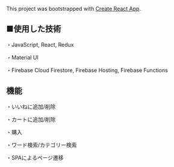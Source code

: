 This project was bootstrapped with [Create React App](https://github.com/facebook/create-react-app).

## ■使用した技術

・JavaScript, React, Redux

・Material UI

・Firebase Cloud Firestore, Firebase Hosting, Firebase Functions

 ## 機能
・いいねに追加/削除

・カートに追加/削除

・購入

・ワード検索/カテゴリー検索

・SPAによるページ遷移
